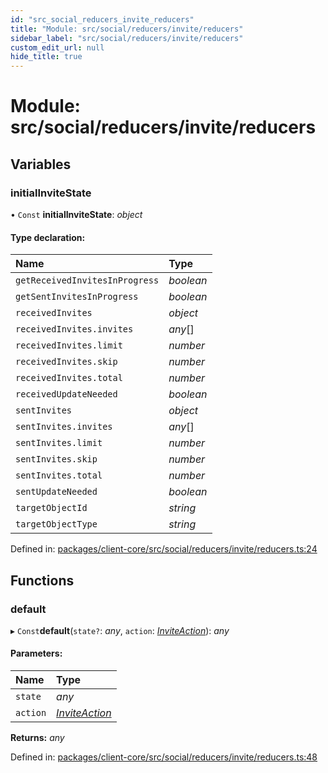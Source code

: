 ```yaml
---
id: "src_social_reducers_invite_reducers"
title: "Module: src/social/reducers/invite/reducers"
sidebar_label: "src/social/reducers/invite/reducers"
custom_edit_url: null
hide_title: true
---
```


# Module: src/social/reducers/invite/reducers

## Variables

### initialInviteState

• `Const` **initialInviteState**: *object*

#### Type declaration:

| Name | Type |
| :------ | :------ |
| `getReceivedInvitesInProgress` | *boolean* |
| `getSentInvitesInProgress` | *boolean* |
| `receivedInvites` | *object* |
| `receivedInvites.invites` | *any*[] |
| `receivedInvites.limit` | *number* |
| `receivedInvites.skip` | *number* |
| `receivedInvites.total` | *number* |
| `receivedUpdateNeeded` | *boolean* |
| `sentInvites` | *object* |
| `sentInvites.invites` | *any*[] |
| `sentInvites.limit` | *number* |
| `sentInvites.skip` | *number* |
| `sentInvites.total` | *number* |
| `sentUpdateNeeded` | *boolean* |
| `targetObjectId` | *string* |
| `targetObjectType` | *string* |

Defined in: [packages/client-core/src/social/reducers/invite/reducers.ts:24](https://github.com/xr3ngine/xr3ngine/blob/2d83606b6/packages/client-core/src/social/reducers/invite/reducers.ts#L24)

## Functions

### default

▸ `Const`**default**(`state?`: *any*, `action`: [*InviteAction*](src_social_reducers_invite_actions.md#inviteaction)): *any*

#### Parameters:

| Name | Type |
| :------ | :------ |
| `state` | *any* |
| `action` | [*InviteAction*](src_social_reducers_invite_actions.md#inviteaction) |

**Returns:** *any*

Defined in: [packages/client-core/src/social/reducers/invite/reducers.ts:48](https://github.com/xr3ngine/xr3ngine/blob/2d83606b6/packages/client-core/src/social/reducers/invite/reducers.ts#L48)
